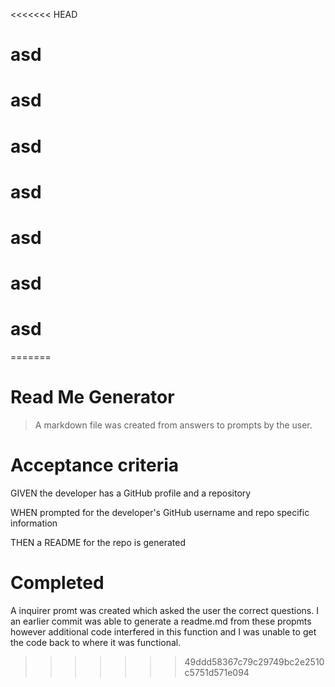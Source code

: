 <<<<<<< HEAD

  # asd
  # asd
  # asd
  # asd
  # asd
  # asd
  # asd
  
  
  
=======
# Read Me Generator
>A markdown file was created from answers to prompts by the user.
# Acceptance criteria
GIVEN the developer has a GitHub profile and a repository

WHEN prompted for the developer's GitHub username and repo specific information

THEN a README for the repo is generated
# Completed
A inquirer promt was created which asked the user the correct questions. I an earlier commit was able to generate a readme.md from these propmts however additional code interfered in this function and I was unable to get the code back to where it was functional.
>>>>>>> 49ddd58367c79c29749bc2e2510c5751d571e094
